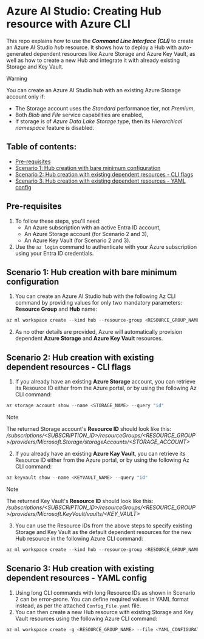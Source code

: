 # Azure AI Studio: Creating Hub resource with Azure CLI
This repo explains how to use the **_Command Line Interface (CLI)_** to create an Azure AI Studio _hub_ resource. It shows how to deploy a Hub with auto-generated dependent resources like Azure Storage and Azure Key Vault, as well as how to create a new Hub and integrate it with already existing Storage and Key Vault.

> [!WARNING]
> You can create an Azure AI Studio hub with an existing Azure Storage account only if:
> - The Storage account uses the _Standard_ performance tier, not _Premium_,
> - Both _Blob_ and _File_ service capabilities are enabled,
> - If storage is of _Azure Data Lake Storage_ type, then its _Hierarchical namespace_ feature is disabled.

## Table of contents:
- [Pre-requisites](https://github.com/LazaUK/AIStudio-Hub-CLI#pre-requisites)
- [Scenario 1: Hub creation with bare minimum configuration](https://github.com/LazaUK/AIStudio-Hub-CLI#scenario-1-hub-creation-with-bare-minimum-configuration)
- [Scenario 2: Hub creation with existing dependent resources - CLI flags](https://github.com/LazaUK/AIStudio-Hub-CLI#scenario-2-hub-creation-with-existing-dependent-resources---cli-flags)
- [Scenario 3: Hub creation with existing dependent resources - YAML config](https://github.com/LazaUK/AIStudio-Hub-CLI#scenario-3-hub-creation-with-existing-dependent-resources---yaml-config)

## Pre-requisites
1. To follow these steps, you'll need:
    - An Azure subscription with an active Entra ID account,
    - An Azure Storage account (for Scenario 2 and 3),
    - An Azure Key Vault (for Scenario 2 and 3).
2. Use the ```az login``` command to authenticate with your Azure subscription using your Entra ID credentials.

## Scenario 1: Hub creation with bare minimum configuration
1. You can create an Azure AI Studio hub with the following Az CLI command by providing values for only two mandatory parameters: **Resource Group** and **Hub** name:
``` PowerShell
az ml workspace create --kind hub --resource-group <RESOURCE_GROUP_NAME> --name <AI_HUB_NAME>
```
2. As no other details are provided, Azure will automatically provision dependent **Azure Storage** and **Azure Key Vault** resources.

## Scenario 2: Hub creation with existing dependent resources - CLI flags
1. If you already have an existing **Azure Storage** account, you can retrieve its Resource ID either from the Azure portal, or by using the following Az CLI command:
``` PowerShell
az storage account show --name <STORAGE_NAME> --query "id"
```
> [!Note]
> The returned Storage account's **Resource ID** should look like this: _/subscriptions/<SUBSCRIPTION_ID>/resourceGroups/<RESOURCE_GROUP>/providers/Microsoft.Storage/storageAccounts/<STORAGE_ACCOUNT>_
2. If you already have an existing **Azure Kay Vault**, you can retrieve its Resource ID either from the Azure portal, or by using the following Az CLI command:
``` PowerShell
az keyvault show --name <KEYVAULT_NAME> --query "id"
```
> [!Note]
> The returned Key Vault's **Resource ID** should look like this: _/subscriptions/<SUBSCRIPTION_ID>/resourceGroups/<RESOURCE_GROUP>/providers/Microsoft.KeyVault/vaults/<KEY_VAULT>_
3. You can use the Resource IDs from the above steps to specify existing Storage and Key Vault as the default dependent resources for the new Hub resource in the following Azure CLI command:
``` PowerShell
az ml workspace create --kind hub --resource-group <RESOURCE_GROUP_NAME> --name <HUB_NAME> --display-name <HUB_DISPLAY_NAME> --description <HUB_DESCRIPTION> --location <HUB_AZURE_REGION> --storage-account <STORAGE_RESOURCE_ID> --key-vault <KEYVAULT_RESOURCE_ID>
```

## Scenario 3: Hub creation with existing dependent resources - YAML config
1. Using long CLI commands with long Resource IDs as shown in Scenario 2 can be error-prone. You can define required values in YAML format instead, as per the attached ```Config_File.yaml``` file.
2. You can then create a new Hub resource with existing Storage and Key Vault resources using the following Azure CLI command:
``` PowerShell
az ml workspace create -g <RESOURCE_GROUP_NAME> --file <YAML_CONFIGURATION_FILE>
```
